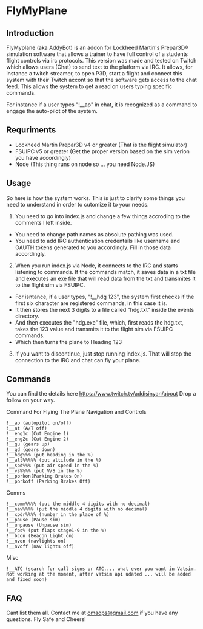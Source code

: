 # FlyMyPlane
## Introduction
FlyMyplane (aka AddyBot) is an addon for Lockheed Martin's Prepar3D® simulation software that allows a trainer to have full control of a students flight controls via irc protocols. This version was made and tested on Twitch which allows users (Chat) to send text to the platform via IRC. It allows, for instance a twitch streamer, to open P3D, start a flight and connect this system with their Twitch accont so that the software gets access to the chat feed. This allows the system to get a read on users typing specific commands.

For instance if a user types "!__ap" in chat, it is recognized as a command to engage the auto-pilot of the system.

## Requriments
-  Lockheed Martin Prepar3D v4 or greater (That is the flight simulator)
-  FSUIPC v5 or greater (Get the proper version based on the sim verion you have accordingly)
-  Node (This thing runs on node so ... you need Node.JS)

## Usage
So here is how the system works. This is just to clarify some things you need to understand in order to cutomize it to your needs.
1. You need to go into index.js and change a few things accroding to the comments I left inside.
- You need to change path names as absolute pathing was used.
- You need to add IRC authentication credentails like username and OAUTH tokens generated to you accordingly. Fill in those data accordingly.
2. When you run index.js via Node, it connects to the IRC and starts listening to commands. If the commands match, it saves data in a txt file and executes an exe file that will read data from the txt and transmites it to the flight sim via FSUIPC.
- For isntance, if a user types, "!__hdg 123", the system first checks if the first six character are registered commands, in this case it is.
- It then stores the next 3 digits to a file called "hdg.txt" inside the events directory.
- And then executes the "hdg.exe" file, which, first reads the hdg.txt, takes the 123 value and transmits it to the flight sim via FSUIPC commands.
- Which then turns the plane to Heading 123
3. If you want to discontinue, just stop running index.js. That will stop the connection to the IRC and chat can fly your plane.

## Commands
You can find the details here https://www.twitch.tv/addisinyan/about
Drop a follow on your way.

Command For Flying The Plane
Navigation and Controls

    !__ap (autopilot on/off)
    !__at (A/T off)
    !__eng1c (Cut Engine 1)
    !__eng2c (Cut Engine 2)
    !__gu (gears up)
    !__gd (gears down)
    !__hdg%%% (put heading in the %)
    !__alt%%%%% (put altitude in the %)
    !__spd%%% (put air speed in the %)
    !__vs%%%% (put V/S in the %)
    !__pbrkon(Parking Brakes On)
    !__pbrkoff (Parking Brakes Off)

Comms

    !__comm%%%% (put the middle 4 digits with no decimal)
    !__nav%%%% (put the middle 4 digits with no decimal)
    !__xpdr%%%% (number in the place of %)
    !__pause (Pause sim)
    !__unpause (Unpause sim)
    !__fps% (put flaps stage1-9 in the %)
    !__bcon (Beacon Light on)
    !__nvon (navlights on)
    !__nvoff (nav lights off)
Misc

    !__ATC (search for call signs or ATC.... what ever you want in Vatsim. Not working at the moment, after vatsim api udated ... will be added and fixed soon)
    
## FAQ
Cant list them all. Contact me at omaops@gmail.com if you have any questions. Fly Safe and Cheers!

